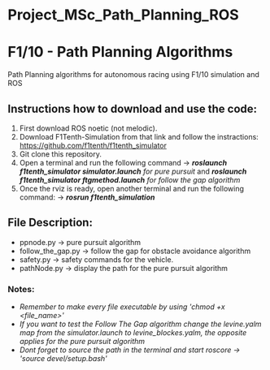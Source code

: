 # Project_MSc_Path_Planning_ROS

# F1/10 - Path Planning Algorithms
Path Planning algorithms for autonomous racing using F1/10 simulation and ROS

## Instructions how to download and use the code:

  1. First download ROS noetic (not melodic). 
  2. Download F1Tenth-Simulation from that link and follow the instractions:  https://github.com/f1tenth/f1tenth_simulator   
  3. Git clone this repository. 
  4. Open a terminal and run the following command -> ***roslaunch f1tenth_simulator simulator.launch*** *for pure pursuit* and ***roslaunch f1tenth_simulator ftgmethod.launch*** *for follow the gap algorithm*
  5. Once the rviz is ready, open another terminal and run the following command: ->  ***rosrun f1tenth_simulation <name of the algorithm you want to run>***

## File Description:
  * ppnode.py -> pure pursuit algorithm 
  * follow_the_gap.py -> follow the gap for obstacle avoidance algorithm 
  * safety.py -> safety commands for the vehicle.
  * pathNode.py -> display the path for the pure pursuit algorithm
  
### Notes:
* *Remember to make every file executable by using 'chmod +x <file_name>'*
* *If you want to test the Follow The Gap algorithm change the levine.yalm map from the simulator.launch to levine_blockes.yalm, the opposite applies for the pure pursuit algorithm*
* *Dont forget to source the path in the terminal and start roscore -> 'source devel/setup.bash'*
